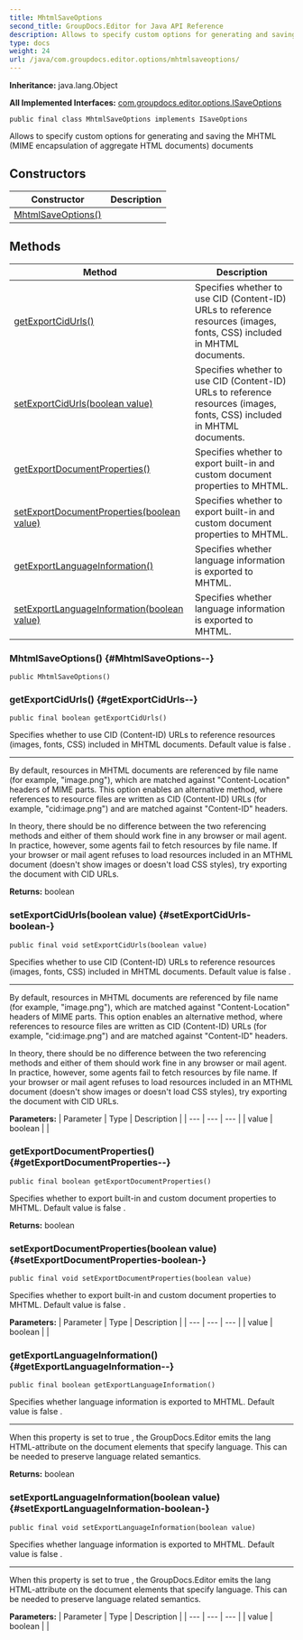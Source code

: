 ```yaml
---
title: MhtmlSaveOptions
second_title: GroupDocs.Editor for Java API Reference
description: Allows to specify custom options for generating and saving the MHTML MIME encapsulation of aggregate HTML documents documents
type: docs
weight: 24
url: /java/com.groupdocs.editor.options/mhtmlsaveoptions/
---
```

**Inheritance:**
java.lang.Object

**All Implemented Interfaces:**
[com.groupdocs.editor.options.ISaveOptions](../../com.groupdocs.editor.options/isaveoptions)
```
public final class MhtmlSaveOptions implements ISaveOptions
```

Allows to specify custom options for generating and saving the MHTML (MIME encapsulation of aggregate HTML documents) documents
## Constructors

| Constructor | Description |
| --- | --- |
| [MhtmlSaveOptions()](#MhtmlSaveOptions--) |  |
## Methods

| Method | Description |
| --- | --- |
| [getExportCidUrls()](#getExportCidUrls--) | Specifies whether to use CID (Content-ID) URLs to reference resources (images, fonts, CSS) included in MHTML documents. |
| [setExportCidUrls(boolean value)](#setExportCidUrls-boolean-) | Specifies whether to use CID (Content-ID) URLs to reference resources (images, fonts, CSS) included in MHTML documents. |
| [getExportDocumentProperties()](#getExportDocumentProperties--) | Specifies whether to export built-in and custom document properties to MHTML. |
| [setExportDocumentProperties(boolean value)](#setExportDocumentProperties-boolean-) | Specifies whether to export built-in and custom document properties to MHTML. |
| [getExportLanguageInformation()](#getExportLanguageInformation--) | Specifies whether language information is exported to MHTML. |
| [setExportLanguageInformation(boolean value)](#setExportLanguageInformation-boolean-) | Specifies whether language information is exported to MHTML. |
### MhtmlSaveOptions() {#MhtmlSaveOptions--}
```
public MhtmlSaveOptions()
```


### getExportCidUrls() {#getExportCidUrls--}
```
public final boolean getExportCidUrls()
```


Specifies whether to use CID (Content-ID) URLs to reference resources (images, fonts, CSS) included in MHTML documents. Default value is  false .

--------------------

By default, resources in MHTML documents are referenced by file name (for example, "image.png"), which are matched against "Content-Location" headers of MIME parts. This option enables an alternative method, where references to resource files are written as CID (Content-ID) URLs (for example, "cid:image.png") and are matched against "Content-ID" headers.

In theory, there should be no difference between the two referencing methods and either of them should work fine in any browser or mail agent. In practice, however, some agents fail to fetch resources by file name. If your browser or mail agent refuses to load resources included in an MTHML document (doesn't show images or doesn't load CSS styles), try exporting the document with CID URLs.

**Returns:**
boolean
### setExportCidUrls(boolean value) {#setExportCidUrls-boolean-}
```
public final void setExportCidUrls(boolean value)
```


Specifies whether to use CID (Content-ID) URLs to reference resources (images, fonts, CSS) included in MHTML documents. Default value is  false .

--------------------

By default, resources in MHTML documents are referenced by file name (for example, "image.png"), which are matched against "Content-Location" headers of MIME parts. This option enables an alternative method, where references to resource files are written as CID (Content-ID) URLs (for example, "cid:image.png") and are matched against "Content-ID" headers.

In theory, there should be no difference between the two referencing methods and either of them should work fine in any browser or mail agent. In practice, however, some agents fail to fetch resources by file name. If your browser or mail agent refuses to load resources included in an MTHML document (doesn't show images or doesn't load CSS styles), try exporting the document with CID URLs.

**Parameters:**
| Parameter | Type | Description |
| --- | --- | --- |
| value | boolean |  |

### getExportDocumentProperties() {#getExportDocumentProperties--}
```
public final boolean getExportDocumentProperties()
```


Specifies whether to export built-in and custom document properties to MHTML. Default value is  false .

**Returns:**
boolean
### setExportDocumentProperties(boolean value) {#setExportDocumentProperties-boolean-}
```
public final void setExportDocumentProperties(boolean value)
```


Specifies whether to export built-in and custom document properties to MHTML. Default value is  false .

**Parameters:**
| Parameter | Type | Description |
| --- | --- | --- |
| value | boolean |  |

### getExportLanguageInformation() {#getExportLanguageInformation--}
```
public final boolean getExportLanguageInformation()
```


Specifies whether language information is exported to MHTML. Default value is  false .

--------------------

When this property is set to  true , the GroupDocs.Editor emits the  lang  HTML-attribute on the document elements that specify language. This can be needed to preserve language related semantics.

**Returns:**
boolean
### setExportLanguageInformation(boolean value) {#setExportLanguageInformation-boolean-}
```
public final void setExportLanguageInformation(boolean value)
```


Specifies whether language information is exported to MHTML. Default value is  false .

--------------------

When this property is set to  true , the GroupDocs.Editor emits the  lang  HTML-attribute on the document elements that specify language. This can be needed to preserve language related semantics.

**Parameters:**
| Parameter | Type | Description |
| --- | --- | --- |
| value | boolean |  |

